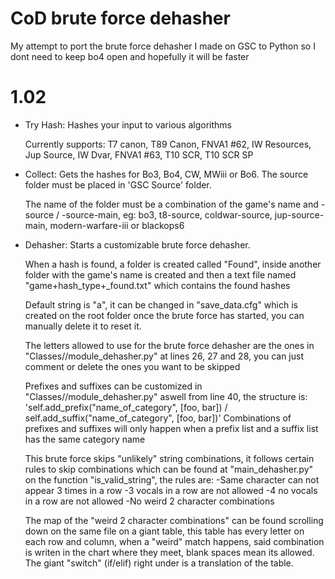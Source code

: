 # CoD brute force dehasher
 My attempt to port the brute force dehasher I made on GSC to Python so I dont need to keep bo4 open and hopefully it will be faster

# 1.02

- Try Hash:
    Hashes your input to various algorithms

    Currently supports: T7 canon, T89 Canon, FNVA1 #62, IW Resources, Jup Source, IW Dvar, FNVA1 #63, T10 SCR, T10 SCR SP

- Collect:
    Gets the hashes for Bo3, Bo4, CW, MWiii or Bo6. The source folder must be placed in 'GSC Source' folder.

    The name of the folder must be a combination of the game's name and -source / -source-main, eg: bo3, t8-source, coldwar-source, jup-source-main, modern-warfare-iii or blackops6

- Dehasher:
    Starts a customizable brute force dehasher.

    When a hash is found, a folder is created called "Found", inside another folder with the game's name is created and then a text file named "game+hash_type+_found.txt" which contains the found hashes

    Default string is "a", it can be changed in "save_data.cfg" which is created on the root folder once the brute force has started, you can manually delete it to reset it.

    The letters allowed to use for the brute force dehasher are the ones in "Classes//module_dehasher.py" at lines 26, 27 and 28, you can just comment or delete the ones you want to be skipped

    Prefixes and suffixes can be customized in "Classes//module_dehasher.py" aswell from line 40, the structure is:
        'self.add_prefix("name_of_category", [foo, bar]) / self.add_suffix("name_of_category", [foo, bar])'
    Combinations of prefixes and suffixes will only happen when a prefix list and a suffix list has the same category name

    This brute force skips "unlikely" string combinations, it follows certain rules to skip combinations which can be found at "main_dehasher.py" on the function "is_valid_string", the rules are:
    -Same character can not appear 3 times in a row
    -3 vocals in a row are not allowed
    -4 no vocals in a row are not allowed
    -No weird 2 character combinations

    The map of the "weird 2 character combinations" can be found scrolling down on the same file on a giant table, this table has every letter on each row and column, when a "weird" match happens, said combination is writen in the chart where they meet, blank spaces mean its allowed.
    The giant "switch" (if/elif) right under is a translation of the table.
